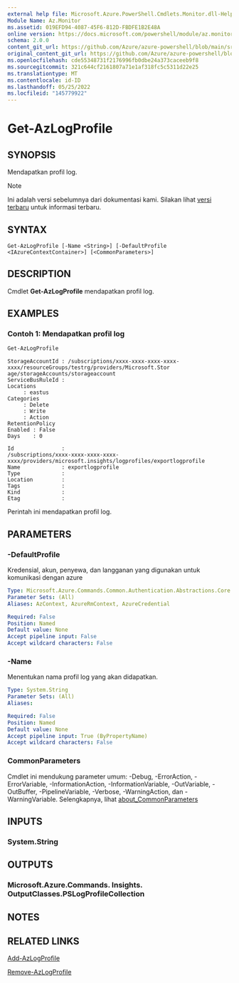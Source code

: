```yaml
---
external help file: Microsoft.Azure.PowerShell.Cmdlets.Monitor.dll-Help.xml
Module Name: Az.Monitor
ms.assetid: 019EFD94-4087-45F6-812D-FBDFE1B2E48A
online version: https://docs.microsoft.com/powershell/module/az.monitor/get-azlogprofile
schema: 2.0.0
content_git_url: https://github.com/Azure/azure-powershell/blob/main/src/Monitor/Monitor/help/Get-AzLogProfile.md
original_content_git_url: https://github.com/Azure/azure-powershell/blob/main/src/Monitor/Monitor/help/Get-AzLogProfile.md
ms.openlocfilehash: cde55348731f2176996fb0dbe24a373caceeb9f8
ms.sourcegitcommit: 321c644cf2161807a71e1af318fc5c5311d22e25
ms.translationtype: MT
ms.contentlocale: id-ID
ms.lasthandoff: 05/25/2022
ms.locfileid: "145779922"
---
```

# Get-AzLogProfile

## SYNOPSIS
Mendapatkan profil log.

> [!NOTE]
>Ini adalah versi sebelumnya dari dokumentasi kami. Silakan lihat [versi terbaru](/powershell/module/az.monitor/get-azlogprofile) untuk informasi terbaru.

## SYNTAX

```
Get-AzLogProfile [-Name <String>] [-DefaultProfile <IAzureContextContainer>] [<CommonParameters>]
```

## DESCRIPTION
Cmdlet **Get-AzLogProfile** mendapatkan profil log.

## EXAMPLES
### Contoh 1: Mendapatkan profil log
```powershell
Get-AzLogProfile
```

```output
StorageAccountId : /subscriptions/xxxx-xxxx-xxxx-xxxx-xxxx/resourceGroups/testrg/providers/Microsoft.Stor
age/storageAccounts/storageaccount
ServiceBusRuleId :
Locations
     : eastus
Categories
     : Delete
     : Write
     : Action
RetentionPolicy
Enabled : False
Days    : 0

Id               :
/subscriptions/xxxx-xxxx-xxxx-xxxx-xxxx/providers/microsoft.insights/logprofiles/exportlogprofile
Name             : exportlogprofile
Type             :
Location         :
Tags             :
Kind             :
Etag             :
```

Perintah ini mendapatkan profil log.
## PARAMETERS

### -DefaultProfile
Kredensial, akun, penyewa, dan langganan yang digunakan untuk komunikasi dengan azure

```yaml
Type: Microsoft.Azure.Commands.Common.Authentication.Abstractions.Core.IAzureContextContainer
Parameter Sets: (All)
Aliases: AzContext, AzureRmContext, AzureCredential

Required: False
Position: Named
Default value: None
Accept pipeline input: False
Accept wildcard characters: False
```

### -Name
Menentukan nama profil log yang akan didapatkan.

```yaml
Type: System.String
Parameter Sets: (All)
Aliases:

Required: False
Position: Named
Default value: None
Accept pipeline input: True (ByPropertyName)
Accept wildcard characters: False
```

### CommonParameters
Cmdlet ini mendukung parameter umum: -Debug, -ErrorAction, -ErrorVariable, -InformationAction, -InformationVariable, -OutVariable, -OutBuffer, -PipelineVariable, -Verbose, -WarningAction, dan -WarningVariable. Selengkapnya, lihat [about_CommonParameters](http://go.microsoft.com/fwlink/?LinkID=113216)

## INPUTS

### System.String

## OUTPUTS

### Microsoft.Azure.Commands. Insights. OutputClasses.PSLogProfileCollection

## NOTES

## RELATED LINKS

[Add-AzLogProfile](./Add-AzLogProfile.md)

[Remove-AzLogProfile](./Remove-AzLogProfile.md)


